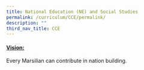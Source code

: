 ```yaml
---
title: National Education (NE) and Social Studies
permalink: /curriculum/CCE/permalink/
description: ""
third_nav_title: CCE
---
```

#### <u>**Vision:**</u>

Every Marsilian can contribute in nation building.